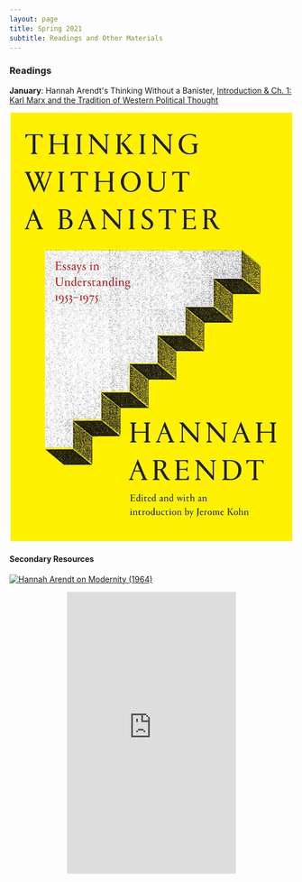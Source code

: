 ```yaml
---
layout: page
title: Spring 2021
subtitle: Readings and Other Materials
---
```


### Readings 

**January**: Hannah Arendt's Thinking Without a Banister, [Introduction & Ch. 1: Karl Marx and the Tradition of Western Political Thought](https://outlookuga-my.sharepoint.com/:b:/g/personal/hy06648_uga_edu/EXsuVIUkqM9CoorykCz6w80BH4dpyMgPnURFtiNLL6dwxg?e=yruK1V)

<p align="center">
<img src="/assets/img/banister.jpg" width="500">
</p>


#### Secondary Resources


[![Hannah Arendt on Modernity (1964)](http://img.youtube.com/vi/MgzRY23qeYs/0.jpg)](http://www.youtube.com/watch?v=MgzRY23qeYs "Hannah Arendt on Modernity (1964)")


<div class="h_iframe" align="center">  
<iframe width="auto" height="500" src="https://www.youtube.com/embed/MgzRY23qeYs" frameborder="0" allowfullscreen></iframe>
</div>


